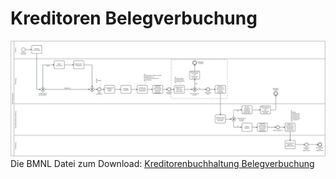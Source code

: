 # Kreditoren Belegverbuchung
![Belegverbuchung](./1-soll-belegeingang.png)
Die BMNL Datei zum Download:
[Kreditorenbuchhaltung Belegverbuchung](./Kreditoren-02-Belegverbuchung.bpmn)


